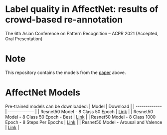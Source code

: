 # Label quality in AffectNet: results of crowd-based re-annotation
The 6th Asian Conference on Pattern Recognition – ACPR 2021 (Accepted, Oral Presentation)

# Note 
This repository contains the models from the  [paper](https://arxiv.org/abs/2110.04476) above. 


# AffectNet Models
Pre-trained models can be downloaded:
| Model  | Download |
| ------------- | ------------- |
| Resnet50 Model - 8 Class 50 Epoch |  [Link](https://drive.google.com/file/d/1gEWxz_wrcGty8M5YoV4aoT5tv0JrCSPc/view?usp=sharing)   |
| Resnet50 Model - 8 Class 50 Epoch - Best |  [Link](https://drive.google.com/file/d/1VDlcFJ3yBBf3JdVurhMolNh-7LEAdVRv/view?usp=sharing)   |
| Resnet50 Model - 8 Class 1000 Epoch - 8 Steps Per Epochs |  [Link](https://drive.google.com/file/d/1PnRMIVy15kMq4nPoQH9kcZx97n53NU6n/view?usp=sharing)   |
| Resnet50 Model - Arousal and Valence  | [Link](https://drive.google.com/file/d/1g7PIZTcqjUKwv6NCDKtxwGVpAFP8m9qz/view?usp=sharing)   |

